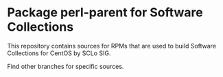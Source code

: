 # Package perl-parent for Software Collections

This repository contains sources for RPMs that are used
to build Software Collections for CentOS by SCLo SIG.

Find other branches for specific sources.
